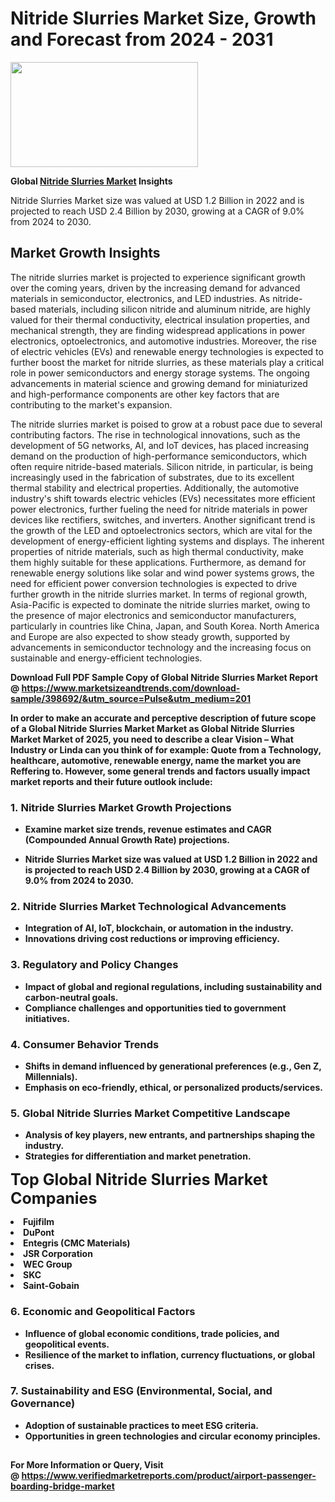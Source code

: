 <H1>Nitride Slurries Market Size, Growth and Forecast from 2024 - 2031</H1><img class="aligncenter size-medium wp-image-584254" src="https://thirdeyenews.in/wp-content/uploads/2024/09/Global-Market-Research-300x168.jpeg" alt="" width="300" height="168" /><p><strong>Global&nbsp;<a href="https://www.marketsizeandtrends.com/download-sample/398692/&amp;utm_source=Pulse&amp;utm_medium=201">Nitride Slurries Market</a> Insights</strong></p><p>Nitride Slurries Market size was valued at USD 1.2 Billion in 2022 and is projected to reach USD 2.4 Billion by 2030, growing at a CAGR of 9.0% from 2024 to 2030.</p><p><h2>Market Growth Insights</h2> <p>The nitride slurries market is projected to experience significant growth over the coming years, driven by the increasing demand for advanced materials in semiconductor, electronics, and LED industries. As nitride-based materials, including silicon nitride and aluminum nitride, are highly valued for their thermal conductivity, electrical insulation properties, and mechanical strength, they are finding widespread applications in power electronics, optoelectronics, and automotive industries. Moreover, the rise of electric vehicles (EVs) and renewable energy technologies is expected to further boost the market for nitride slurries, as these materials play a critical role in power semiconductors and energy storage systems. The ongoing advancements in material science and growing demand for miniaturized and high-performance components are other key factors that are contributing to the market's expansion.</p> <p><strong></strong></p> <p>The nitride slurries market is poised to grow at a robust pace due to several contributing factors. The rise in technological innovations, such as the development of 5G networks, AI, and IoT devices, has placed increasing demand on the production of high-performance semiconductors, which often require nitride-based materials. Silicon nitride, in particular, is being increasingly used in the fabrication of substrates, due to its excellent thermal stability and electrical properties. Additionally, the automotive industry's shift towards electric vehicles (EVs) necessitates more efficient power electronics, further fueling the need for nitride materials in power devices like rectifiers, switches, and inverters. Another significant trend is the growth of the LED and optoelectronics sectors, which are vital for the development of energy-efficient lighting systems and displays. The inherent properties of nitride materials, such as high thermal conductivity, make them highly suitable for these applications. Furthermore, as demand for renewable energy solutions like solar and wind power systems grows, the need for efficient power conversion technologies is expected to drive further growth in the nitride slurries market. In terms of regional growth, Asia-Pacific is expected to dominate the nitride slurries market, owing to the presence of major electronics and semiconductor manufacturers, particularly in countries like China, Japan, and South Korea. North America and Europe are also expected to show steady growth, supported by advancements in semiconductor technology and the increasing focus on sustainable and energy-efficient technologies. <p><strong></p><p><span class=""><strong>Download Full PDF Sample Copy of Global Nitride Slurries Market Report</strong> @ <a href="https://www.marketsizeandtrends.com/download-sample/398692/&amp;utm_source=Pulse&amp;utm_medium=201" target="_blank">https://www.marketsizeandtrends.com/download-sample/398692/&amp;utm_source=Pulse&amp;utm_medium=201</a></span></p><p>In order to make an accurate and perceptive description of future scope of a Global&nbsp;Nitride Slurries Market Market as Global&nbsp;Nitride Slurries Market Market of 2025, you need to describe a clear Vision &ndash; What Industry or Linda can you think of for example: Quote from a Technology, healthcare, automotive, renewable energy, name the market you are Reffering to. However, some general trends and factors usually impact market reports and their future outlook include:</p><h3>1.&nbsp;<strong>Nitride Slurries Market Growth Projections</strong></h3><ul><li>Examine market size trends, revenue estimates and CAGR (Compounded Annual Growth Rate) projections.</li><li><p>Nitride Slurries Market size was valued at USD 1.2 Billion in 2022 and is projected to reach USD 2.4 Billion by 2030, growing at a CAGR of 9.0% from 2024 to 2030.</p></li></ul><h3>2.&nbsp;<strong>Nitride Slurries Market Technological Advancements</strong></h3><ul><li>Integration of AI, IoT, blockchain, or automation in the industry.</li><li>Innovations driving cost reductions or improving efficiency.</li></ul><h3>3.&nbsp;<strong>Regulatory and Policy Changes</strong></h3><ul><li>Impact of global and regional regulations, including sustainability and carbon-neutral goals.</li><li>Compliance challenges and opportunities tied to government initiatives.</li></ul><h3>4.&nbsp;<strong>Consumer Behavior Trends</strong></h3><ul><li>Shifts in demand influenced by generational preferences (e.g., Gen Z, Millennials).</li><li>Emphasis on eco-friendly, ethical, or personalized products/services.</li></ul><h3>5.&nbsp;<strong>Global Nitride Slurries Market Competitive Landscape</strong></h3><ul><li>Analysis of key players, new entrants, and partnerships shaping the industry.</li><li>Strategies for differentiation and market penetration.</li></ul><p data-pm-slice="1 1 []"><span style="color: inherit; font-family: inherit; font-size: 25px;">Top Global Nitride Slurries Market Companies</span></p><div class="" data-test-id=""><p><li>Fujifilm</li><li> DuPont</li><li> Entegris (CMC Materials)</li><li> JSR Corporation</li><li> WEC Group</li><li> SKC</li><li> Saint-Gobain</li></p></div><h3>6.&nbsp;<strong>Economic and Geopolitical Factors</strong></h3><ul><li>Influence of global economic conditions, trade policies, and geopolitical events.</li><li>Resilience of the market to inflation, currency fluctuations, or global crises.</li></ul><h3>7.&nbsp;<strong>Sustainability and ESG (Environmental, Social, and Governance)</strong></h3><ul><li>Adoption of sustainable practices to meet ESG criteria.</li><li>Opportunities in green technologies and circular economy principles.</li></ul><h2><strong style="font-size: 14px;">For More Information or Query, Visit @&nbsp;</strong><a style="background-color: #ffffff; font-size: 14px;" href="https://www.marketsizeandtrends.com/report/nitride-slurries-market/" target="_blank">https://www.verifiedmarketreports.com/product/airport-passenger-boarding-bridge-market</a></h2>
